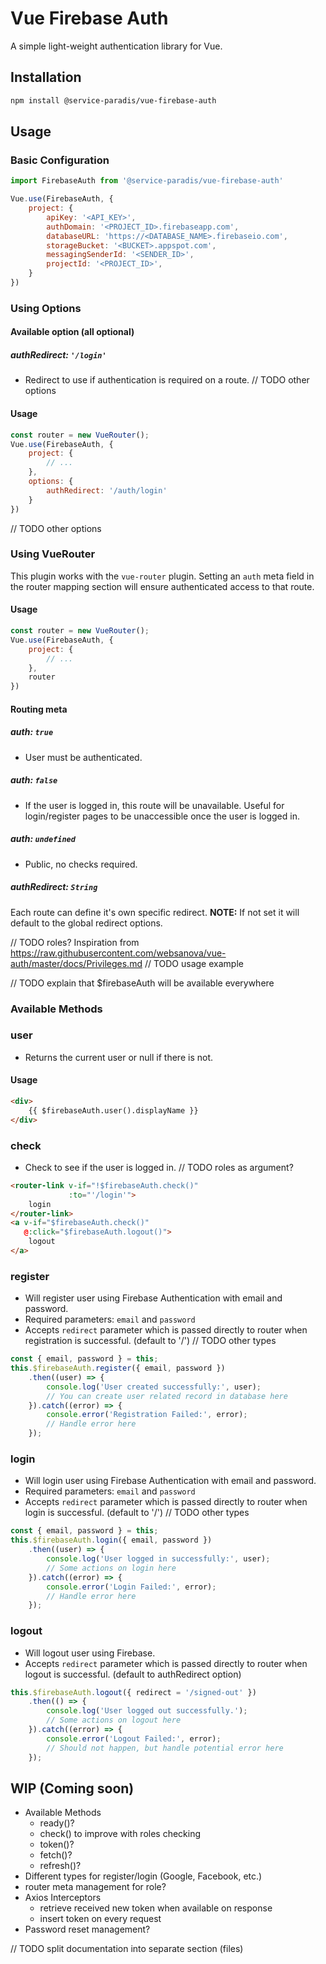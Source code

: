 # Vue Firebase Auth

A simple light-weight authentication library for Vue.

## Installation

```bash
npm install @service-paradis/vue-firebase-auth
```

## Usage
### Basic Configuration
```js
import FirebaseAuth from '@service-paradis/vue-firebase-auth'

Vue.use(FirebaseAuth, {
    project: {
        apiKey: '<API_KEY>',
        authDomain: '<PROJECT_ID>.firebaseapp.com',
        databaseURL: 'https://<DATABASE_NAME>.firebaseio.com',
        storageBucket: '<BUCKET>.appspot.com',
        messagingSenderId: '<SENDER_ID>',
        projectId: '<PROJECT_ID>',
    }
})
```

### Using Options

#### Available option (all optional)
##### authRedirect: `'/login'`
* Redirect to use if authentication is required on a route.
// TODO other options

#### Usage
```js
const router = new VueRouter();
Vue.use(FirebaseAuth, {
    project: {
        // ...
    },
    options: {
        authRedirect: '/auth/login'
    }
})
```
// TODO other options


### Using VueRouter
This plugin works with the `vue-router` plugin. Setting an `auth` meta field in the router mapping section will ensure authenticated access to that route.

#### Usage
```js
const router = new VueRouter();
Vue.use(FirebaseAuth, {
    project: {
        // ...
    },
    router
})
```

#### Routing meta

##### auth: `true`
* User must be authenticated.
##### auth: `false`
* If the user is logged in, this route will be unavailable. Useful for login/register pages to be unaccessible once the user is logged in.
##### auth: `undefined`
* Public, no checks required.
##### authRedirect: `String`
Each route can define it's own specific redirect.
**NOTE:** If not set it will default to the global redirect options.

// TODO roles? Inspiration from https://raw.githubusercontent.com/websanova/vue-auth/master/docs/Privileges.md
// TODO usage example


// TODO explain that $firebaseAuth will be available everywhere
### Available Methods

### user
* Returns the current user or null if there is not.

#### Usage
```html
<div>
    {{ $firebaseAuth.user().displayName }}
</div>
```

### check
* Check to see if the user is logged in.
// TODO roles as argument?

```html
<router-link v-if="!$firebaseAuth.check()"
             :to="'/login'">
    login
</router-link>
<a v-if="$firebaseAuth.check()"
   @:click="$firebaseAuth.logout()">
    logout
</a>
```

### register
* Will register user using Firebase Authentication with email and password.
* Required parameters: `email` and `password`
* Accepts `redirect` parameter which is passed directly to router when registration is successful. (default to '/')
// TODO other types

```js
const { email, password } = this;
this.$firebaseAuth.register({ email, password })
    .then((user) => {
        console.log('User created successfully:', user);
        // You can create user related record in database here
    }).catch((error) => {
        console.error('Registration Failed:', error);
        // Handle error here
    });
```

### login
* Will login user using Firebase Authentication with email and password.
* Required parameters: `email` and `password`
* Accepts `redirect` parameter which is passed directly to router when login is successful. (default to '/')
// TODO other types

```js
const { email, password } = this;
this.$firebaseAuth.login({ email, password })
    .then((user) => {
        console.log('User logged in successfully:', user);
        // Some actions on login here
    }).catch((error) => {
        console.error('Login Failed:', error);
        // Handle error here
    });
```

### logout
* Will logout user using Firebase.
* Accepts `redirect` parameter which is passed directly to router when logout is successful. (default to authRedirect option)

```js
this.$firebaseAuth.logout({ redirect = '/signed-out' })
    .then(() => {
        console.log('User logged out successfully.');
        // Some actions on logout here
    }).catch((error) => {
        console.error('Logout Failed:', error);
        // Should not happen, but handle potential error here
    });
```


## WIP (Coming soon)

- Available Methods
  - ready()?
  - check() to improve with roles checking
  - token()?
  - fetch()?
  - refresh()?
- Different types for register/login (Google, Facebook, etc.)
- router meta management for role?
- Axios Interceptors
  - retrieve received new token when available on response
  - insert token on every request
- Password reset management?

// TODO split documentation into separate section (files)